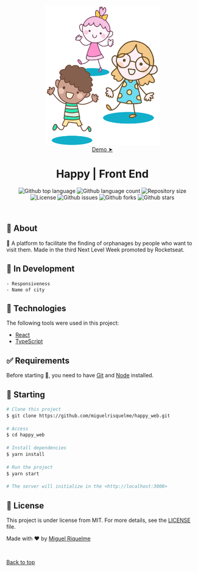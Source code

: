<div align="center" id="top">
    <img src="./.github/app.png" alt="Happy" width="300px"/>
    <br>
    <a href="https://miguelrisquelme-happy.netlify.app/">Demo  ➤</a>
</div>

<h1 align="center">Happy | Front End</h1>

<p align="center">
  <img alt="Github top language" src="https://img.shields.io/github/languages/top/miguelrisquelme/happy_web?color=56BEB8">

  <img alt="Github language count" src="https://img.shields.io/github/languages/count/miguelrisquelme/happy_web?color=56BEB8">

  <img alt="Repository size" src="https://img.shields.io/github/repo-size/miguelrisquelme/happy_web?color=56BEB8">

  <img alt="License" src="https://img.shields.io/github/license/miguelrisquelme/happy_web?color=56BEB8">

  <img alt="Github issues" src="https://img.shields.io/github/issues/miguelrisquelme/happy_web?color=56BEB8" />

  <img alt="Github forks" src="https://img.shields.io/github/forks/miguelrisquelme/happy_web?color=56BEB8" />

  <img alt="Github stars" src="https://img.shields.io/github/stars/miguelrisquelme/happy_web?color=56BEB8" />
</p>

<br>

## :dart: About

💜 A platform to facilitate the finding of orphanages by people who want to visit them. Made in the third Next Level Week promoted by Rocketseat.

## :construction: In Development

    - Responsiveness
    - Name of city

## :rocket: Technologies

The following tools were used in this project:

- [React](https://pt-br.reactjs.org/)
- [TypeScript](https://www.typescriptlang.org/)

## :white_check_mark: Requirements

Before starting :checkered_flag:, you need to have [Git](https://git-scm.com) and [Node](https://nodejs.org/en/) installed.

## :checkered_flag: Starting

```bash
# Clone this project
$ git clone https://github.com/miguelrisquelme/happy_web.git

# Access
$ cd happy_web

# Install dependencies
$ yarn install

# Run the project
$ yarn start

# The server will initialize in the <http://localhost:3000>
```

## :memo: License

This project is under license from MIT. For more details, see the [LICENSE](LICENSE.md) file.

Made with :heart: by <a href="https://github.com/miguelrisquelme" target="_blank">Miguel Riquelme</a>

&#xa0;

<a href="#top">Back to top</a>
